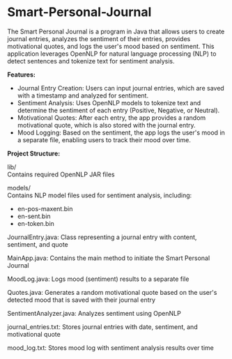 # Smart-Personal-Journal

The Smart Personal Journal is a program in Java that allows users to create journal entries, analyzes the sentiment of their entries, provides motivational quotes, and logs the user's mood based on sentiment. This application leverages OpenNLP for natural language processing (NLP) to detect sentences and tokenize text for sentiment analysis.

**Features:**

- Journal Entry Creation: Users can input journal entries, which are saved with a timestamp and analyzed for sentiment.
- Sentiment Analysis: Uses OpenNLP models to tokenize text and determine the sentiment of each entry (Positive, Negative, or Neutral).
- Motivational Quotes: After each entry, the app provides a random motivational quote, which is also stored with the journal entry.
- Mood Logging: Based on the sentiment, the app logs the user's mood in a separate file, enabling users to track their mood over time.  

**Project Structure:**

lib/  
Contains required OpenNLP JAR files

models/  
Contains NLP model files used for sentiment analysis, including:
  - en-pos-maxent.bin
  - en-sent.bin
  - en-token.bin

JournalEntry.java: Class representing a journal entry with content, sentiment, and quote

MainApp.java: Contains the main method to initiate the Smart Personal Journal

MoodLog.java: Logs mood (sentiment) results to a separate file

Quotes.java: Generates a random motivational quote based on the user's detected mood that is saved with their journal entry

SentimentAnalyzer.java: Analyzes sentiment using OpenNLP

journal_entries.txt: Stores journal entries with date, sentiment, and motivational quote

mood_log.txt: Stores mood log with sentiment analysis results over time
